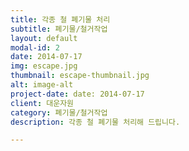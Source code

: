 ```yaml
---
title: 각종 철 폐기물 처리
subtitle: 폐기물/철거작업
layout: default
modal-id: 2
date: 2014-07-17
img: escape.jpg
thumbnail: escape-thumbnail.jpg
alt: image-alt
project-date: date: 2014-07-17
client: 대운자원
category: 폐기물/철거작업
description: 각종 철 폐기물 처리해 드립니다.

---
```

